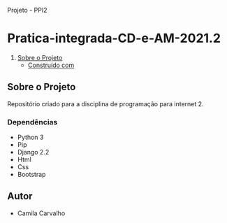 Projeto - PPI2
# Pratica-integrada-CD-e-AM-2021.2

1. [Sobre o Projeto](#sobre-o-projeto)
    * [Construído com](#Dependências)

## Sobre o Projeto

Repositório criado para a disciplina de programação para internet 2.
### Dependências 

- Python 3
- Pip
- Django 2.2
- Html
- Css
- Bootstrap

## Autor

- Camila Carvalho 

